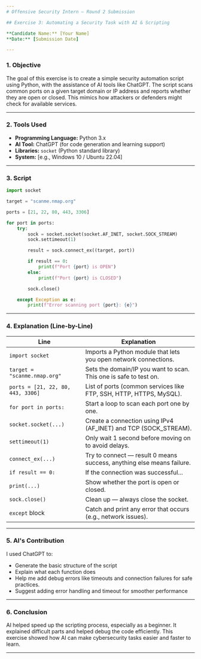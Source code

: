 ```yaml
---
# Offensive Security Intern – Round 2 Submission

## Exercise 3: Automating a Security Task with AI & Scripting

**Candidate Name:** [Your Name]  
**Date:** [Submission Date]  

---
```


### 1. Objective
The goal of this exercise is to create a simple security automation script using Python, with the assistance of AI tools like ChatGPT. The script scans common ports on a given target domain or IP address and reports whether they are open or closed. This mimics how attackers or defenders might check for available services.

---

### 2. Tools Used
- **Programming Language:** Python 3.x  
- **AI Tool:** ChatGPT (for code generation and learning support)  
- **Libraries:** `socket` (Python standard library)  
- **System:** [e.g., Windows 10 / Ubuntu 22.04]

---

### 3. Script
```python
import socket

target = "scanme.nmap.org"  

ports = [21, 22, 80, 443, 3306]

for port in ports:
    try:
        sock = socket.socket(socket.AF_INET, socket.SOCK_STREAM)
        sock.settimeout(1)  

        result = sock.connect_ex((target, port))

        if result == 0:
            print(f"Port {port} is OPEN")
        else:
            print(f"Port {port} is CLOSED")

        sock.close()  

    except Exception as e:
        print(f"Error scanning port {port}: {e}")
```

---

### 4. Explanation (Line-by-Line)
| Line | Explanation |
|------|-------------|
| `import socket` | Imports a Python module that lets you open network connections. |
| `target = "scanme.nmap.org"` | Sets the domain/IP you want to scan. This one is safe to test on. |
| `ports = [21, 22, 80, 443, 3306]` | List of ports (common services like FTP, SSH, HTTP, HTTPS, MySQL). |
| `for port in ports:` | Start a loop to scan each port one by one. |
| `socket.socket(...)` | Create a connection using IPv4 (AF_INET) and TCP (SOCK_STREAM). |
| `settimeout(1)` | Only wait 1 second before moving on to avoid delays. |
| `connect_ex(...)` | Try to connect — result 0 means success, anything else means failure. |
| `if result == 0:` | If the connection was successful... |
| `print(...)` | Show whether the port is open or closed. |
| `sock.close()` | Clean up — always close the socket. |
| `except` block | Catch and print any error that occurs (e.g., network issues). |

---

### 5. AI's Contribution
I used ChatGPT to:
- Generate the basic structure of the script
- Explain what each function does
- Help me add debug errors like timeouts and connection failures for safe practices.
- Suggest adding error handling and timeout for smoother performance

---

### 6. Conclusion
AI helped speed up the scripting process, especially as a beginner. It explained difficult parts and helped debug the code efficiently. This exercise showed how AI can make cybersecurity tasks easier and faster to learn.

---
